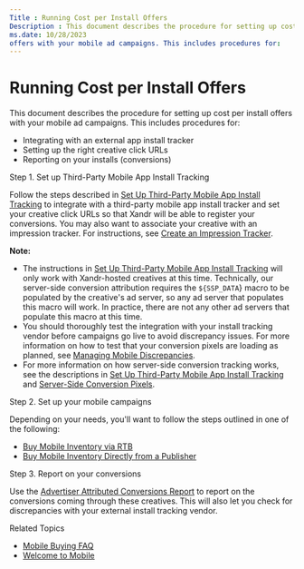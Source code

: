 ```yaml
---
Title : Running Cost per Install Offers
Description : This document describes the procedure for setting up cost per install
ms.date: 10/28/2023
offers with your mobile ad campaigns. This includes procedures for:
---
```



# Running Cost per Install Offers



This document describes the procedure for setting up cost per install
offers with your mobile ad campaigns. This includes procedures for:

- Integrating with an external app install tracker
- Setting up the right creative click URLs
- Reporting on your installs (conversions)

Step 1. Set up Third-Party Mobile App Install Tracking

Follow the steps described in
<a href="set-up-third-party-mobile-app-install-tracking.md"
class="xref">Set Up Third-Party Mobile App Install Tracking</a> to
integrate with a third-party mobile app install tracker and set your
creative click URLs so that Xandr will be able
to register your conversions. You may also want to associate your
creative with an impression tracker. For instructions, see
<a href="create-an-impression-tracker.md" class="xref">Create an
Impression Tracker</a>.



<b>Note:</b>

- The instructions in
  <a href="set-up-third-party-mobile-app-install-tracking.md"
  class="xref">Set Up Third-Party Mobile App Install Tracking</a> will
  only work with Xandr-hosted creatives at this
  time. Technically, our server-side conversion attribution requires the
  `${SSP_DATA`} macro to be populated by the creative's ad server, so
  any ad server that populates this macro will work. In practice, there
  are not any other ad servers that populate this macro at this time.
- You should thoroughly test the integration with your install tracking
  vendor before campaigns go live to avoid discrepancy issues. For more
  information on how to test that your conversion pixels are loading as
  planned, see
  <a href="managing-mobile-discrepancies.md" class="xref">Managing
  Mobile Discrepancies</a>.
- For more information on how server-side conversion tracking works, see
  the descriptions in
  <a href="set-up-third-party-mobile-app-install-tracking.md"
  class="xref">Set Up Third-Party Mobile App Install Tracking</a> and
  <a href="server-side-conversion-pixels.md" class="xref">Server-Side
  Conversion Pixels</a>.



Step 2. Set up your mobile campaigns

Depending on your needs, you'll want to follow the steps outlined in one
of the following:

- <a href="buy-mobile-inventory-via-rtb.md" class="xref">Buy Mobile
  Inventory via RTB</a>
- <a href="buy-mobile-inventory-directly-from-a-publisher.md"
  class="xref">Buy Mobile Inventory Directly from a Publisher</a>

Step 3. Report on your conversions

Use the <a href="advertiser-attributed-conversions-report.md"
class="xref">Advertiser Attributed Conversions Report</a> to report on
the conversions coming through these creatives. This will also let you
check for discrepancies with your external install tracking vendor.

Related Topics

- <a href="mobile-buying-faq.md" class="xref">Mobile Buying FAQ</a>
- <a href="welcome-to-mobile.md" class="xref">Welcome to Mobile</a>





